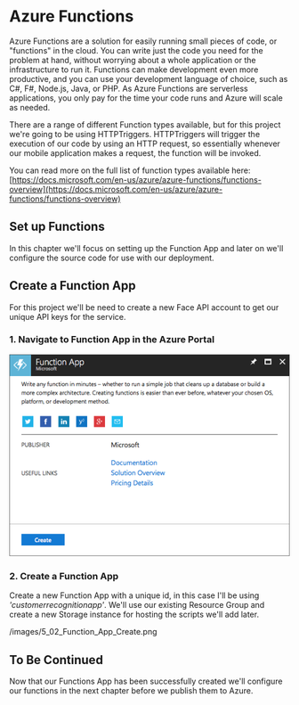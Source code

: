 # Azure Functions

Azure Functions are a solution for easily running small pieces of code, or "functions" in the cloud. You can write just the code you need for the problem at hand, without worrying about a whole application or the infrastructure to run it. Functions can make development even more productive, and you can use your development language of choice, such as C#, F#, Node.js, Java, or PHP. As Azure Functions are serverless applications, you only pay for the time your code runs and Azure will scale as needed.

There are a range of different Function types available, but for this project we're going to be using HTTPTriggers. HTTPTriggers will trigger the execution of our code by using an HTTP request, so essentially whenever our mobile application makes a request, the function will be invoked.

You can read more on the full list of function types available here:</br>
[https://docs.microsoft.com/en-us/azure/azure-functions/functions-overview](https://docs.microsoft.com/en-us/azure/azure-functions/functions-overview)

## Set up Functions
In this chapter we'll focus on setting up the Function App and later on we'll configure the source code for use with our deployment.

## Create a Function App
For this project we'll be need to create a new Face API account to get our unique API keys for the service.

### 1. Navigate to Function App in the Azure Portal

![](images/5_01_Function_App.png)

### 2. Create a Function App 

Create a new Function App with a unique id, in this case I'll be using _'customerrecognitionapp'_. We'll use our existing Resource Group and create a new Storage instance for hosting the scripts we'll add later.

/images/5_02_Function_App_Create.png

## To Be Continued

Now that our Functions App has been successfully created we'll configure our functions in the next chapter before we publish them to Azure.